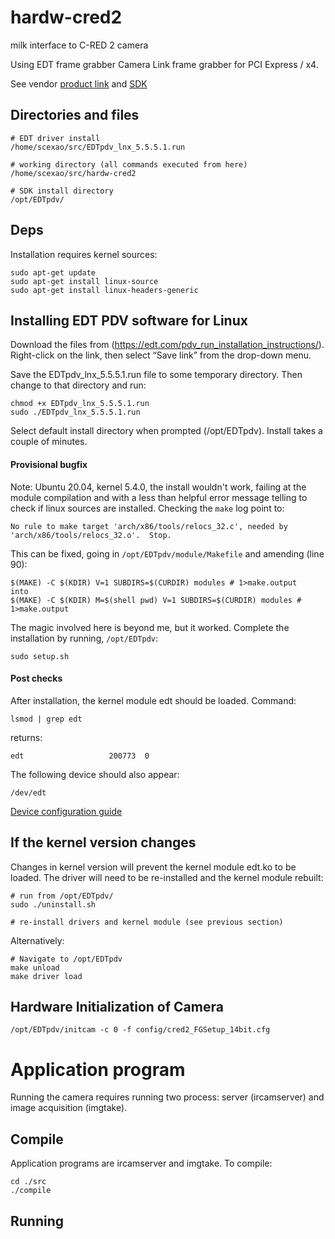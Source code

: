 # hardw-cred2

milk interface to C-RED 2 camera

Using EDT frame grabber Camera Link frame grabber for PCI Express / x4.

See vendor [product link](https://edt.com/product/visionlink-f4/) and [SDK](https://edt.com/file-category/pdv/)


## Directories and files

	# EDT driver install
	/home/scexao/src/EDTpdv_lnx_5.5.5.1.run
	
	# working directory (all commands executed from here)
	/home/scexao/src/hardw-cred2

	# SDK install directory
	/opt/EDTpdv/
	

## Deps

Installation requires kernel sources:

    sudo apt-get update
    sudo apt-get install linux-source
    sudo apt-get install linux-headers-generic


## Installing EDT PDV software for Linux

Download the files from (https://edt.com/pdv_run_installation_instructions/). Right-click on the link, then select “Save link” from the drop-down menu.
 
Save the EDTpdv_lnx_5.5.5.1.run file to some temporary directory. Then change to that directory and run:

    chmod +x EDTpdv_lnx_5.5.5.1.run
    sudo ./EDTpdv_lnx_5.5.5.1.run

Select default install directory when prompted (/opt/EDTpdv).
Install takes a couple of minutes.


#### Provisional bugfix

Note: Ubuntu 20.04, kernel 5.4.0, the install wouldn't work, failing at the module compilation and with a less than helpful error message telling to check if linux sources are installed. Checking the `make` log point to:

	No rule to make target 'arch/x86/tools/relocs_32.c', needed by 'arch/x86/tools/relocs_32.o'.  Stop.
	
This can be fixed, going in `/opt/EDTpdv/module/Makefile` and amending (line 90):

	$(MAKE) -C $(KDIR) V=1 SUBDIRS=$(CURDIR) modules # 1>make.output
	into
	$(MAKE) -C $(KDIR) M=$(shell pwd) V=1 SUBDIRS=$(CURDIR) modules # 1>make.output
	
The magic involved here is beyond me, but it worked.
Complete the installation by running, `/opt/EDTpdv`:

	sudo setup.sh
	
####  Post checks

After installation, the kernel module edt should be loaded. Command:

	lsmod | grep edt

returns:

	edt                   200773  0

The following device should also appear:

	/dev/edt

[Device configuration guide](https://edt.com/downloads/ad_config_guide/)



## If the kernel version changes

Changes in kernel version will prevent the kernel module edt.ko to be loaded. The driver will need to be re-installed and the kernel module rebuilt:

	# run from /opt/EDTpdv/
	sudo ./uninstall.sh
	
	# re-install drivers and kernel module (see previous section)

Alternatively:

	# Navigate to /opt/EDTpdv
	make unload
	make driver load

## Hardware Initialization of Camera

	/opt/EDTpdv/initcam -c 0 -f config/cred2_FGSetup_14bit.cfg 



# Application program

Running the camera requires running two process: server (ircamserver) and image acquisition (imgtake).

## Compile 

Application programs are ircamserver and imgtake. To compile:

	cd ./src
	./compile

## Running 
